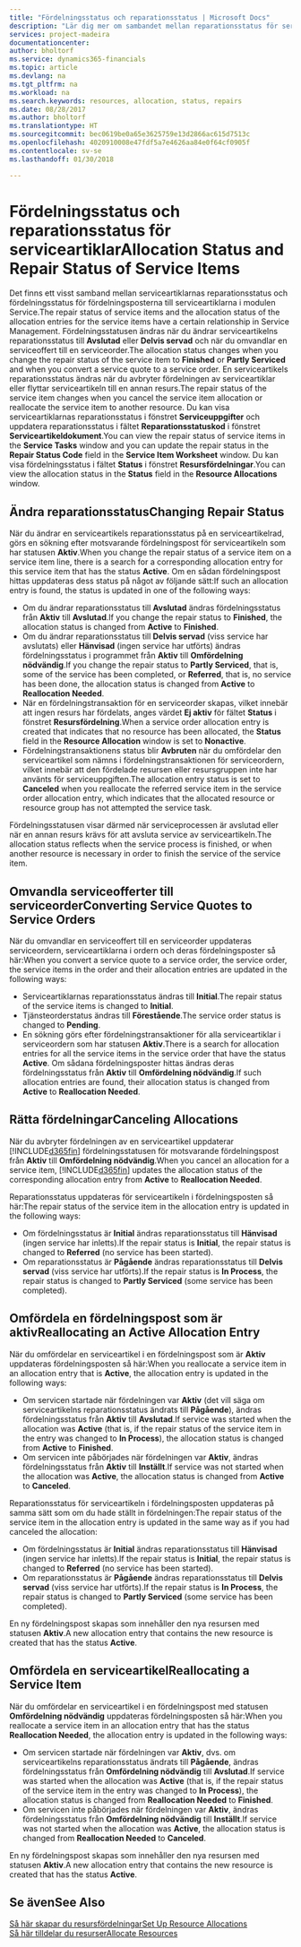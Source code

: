 ```yaml
---
title: "Fördelningsstatus och reparationsstatus | Microsoft Docs"
description: "Lär dig mer om sambandet mellan reparationsstatus för serviceartiklar och fördelningsstatus för fördelningsposterna för dessa."
services: project-madeira
documentationcenter: 
author: bholtorf
ms.service: dynamics365-financials
ms.topic: article
ms.devlang: na
ms.tgt_pltfrm: na
ms.workload: na
ms.search.keywords: resources, allocation, status, repairs
ms.date: 08/28/2017
ms.author: bholtorf
ms.translationtype: HT
ms.sourcegitcommit: bec0619be0a65e3625759e13d2866ac615d7513c
ms.openlocfilehash: 4020910008e47fdf5a7e4626aa84e0f64cf0905f
ms.contentlocale: sv-se
ms.lasthandoff: 01/30/2018

---
```

# <a name="allocation-status-and-repair-status-of-service-items"></a><span data-ttu-id="67222-103">Fördelningsstatus och reparationsstatus för serviceartiklar</span><span class="sxs-lookup"><span data-stu-id="67222-103">Allocation Status and Repair Status of Service Items</span></span>
<span data-ttu-id="67222-104">Det finns ett visst samband mellan serviceartiklarnas reparationsstatus och fördelningsstatus för fördelningsposterna till serviceartiklarna i modulen Service.</span><span class="sxs-lookup"><span data-stu-id="67222-104">The repair status of service items and the allocation status of the allocation entries for the service items have a certain relationship in Service Management.</span></span> <span data-ttu-id="67222-105">Fördelningsstatusen ändras när du ändrar serviceartikelns reparationsstatus till **Avslutad** eller **Delvis servad** och när du omvandlar en serviceoffert till en serviceorder.</span><span class="sxs-lookup"><span data-stu-id="67222-105">The allocation status changes when you change the repair status of the service item to **Finished** or **Partly Serviced** and when you convert a service quote to a service order.</span></span> <span data-ttu-id="67222-106">En serviceartikels reparationsstatus ändras när du avbryter fördelningen av serviceartiklar eller flyttar serviceartikeln till en annan resurs.</span><span class="sxs-lookup"><span data-stu-id="67222-106">The repair status of the service item changes when you cancel the service item allocation or reallocate the service item to another resource.</span></span> <span data-ttu-id="67222-107">Du kan visa serviceartiklarnas reparationsstatus i fönstret **Serviceuppgifter** och uppdatera reparationsstatus i fältet **Reparationsstatuskod** i fönstret **Serviceartikeldokument**.</span><span class="sxs-lookup"><span data-stu-id="67222-107">You can view the repair status of service items in the **Service Tasks** window and you can update the repair status in the **Repair Status Code** field in the **Service Item Worksheet** window.</span></span> <span data-ttu-id="67222-108">Du kan visa fördelningsstatus i fältet **Status** i fönstret **Resursfördelningar**.</span><span class="sxs-lookup"><span data-stu-id="67222-108">You can view the allocation status in the **Status** field in the **Resource Allocations** window.</span></span>  
  
## <a name="changing-repair-status"></a><span data-ttu-id="67222-109">Ändra reparationsstatus</span><span class="sxs-lookup"><span data-stu-id="67222-109">Changing Repair Status</span></span>  
<span data-ttu-id="67222-110">När du ändrar en serviceartikels reparationsstatus på en serviceartikelrad, görs en sökning efter motsvarande fördelningspost för serviceartikeln som har statusen **Aktiv**.</span><span class="sxs-lookup"><span data-stu-id="67222-110">When you change the repair status of a service item on a service item line, there is a search for a corresponding allocation entry for this service item that has the status **Active**.</span></span> <span data-ttu-id="67222-111">Om en sådan fördelningspost hittas uppdateras dess status på något av följande sätt:</span><span class="sxs-lookup"><span data-stu-id="67222-111">If such an allocation entry is found, the status is updated in one of the following ways:</span></span>  
  
* <span data-ttu-id="67222-112">Om du ändrar reparationsstatus till **Avslutad** ändras fördelningsstatus från **Aktiv** till **Avslutad**.</span><span class="sxs-lookup"><span data-stu-id="67222-112">If you change the repair status to **Finished**, the allocation status is changed from **Active** to **Finished**.</span></span>  
* <span data-ttu-id="67222-113">Om du ändrar reparationsstatus till **Delvis servad** (viss service har avslutats) eller **Hänvisad** (ingen service har utförts) ändras fördelningsstatus i programmet från **Aktiv** till **Omfördelning nödvändig**.</span><span class="sxs-lookup"><span data-stu-id="67222-113">If you change the repair status to **Partly Serviced**, that is, some of the service has been completed, or **Referred**, that is, no service has been done, the allocation status is changed from **Active** to **Reallocation Needed**.</span></span>  
* <span data-ttu-id="67222-114">När en fördelningstransaktion för en serviceorder skapas, vilket innebär att ingen resurs har fördelats, anges värdet **Ej aktiv** för fältet **Status** i fönstret **Resursfördelning**.</span><span class="sxs-lookup"><span data-stu-id="67222-114">When a service order allocation entry is created that indicates that no resource has been allocated, the **Status** field in the **Resource Allocation** window is set to **Nonactive**.</span></span>  
* <span data-ttu-id="67222-115">Fördelningstransaktionens status blir **Avbruten** när du omfördelar den serviceartikel som nämns i fördelningstransaktionen för serviceordern, vilket innebär att den fördelade resursen eller resursgruppen inte har använts för serviceuppgiften.</span><span class="sxs-lookup"><span data-stu-id="67222-115">The allocation entry status is set to **Canceled** when you reallocate the referred service item in the service order allocation entry, which indicates that the allocated resource or resource group has not attempted the service task.</span></span>  
  
<span data-ttu-id="67222-116">Fördelningsstatusen visar därmed när serviceprocessen är avslutad eller när en annan resurs krävs för att avsluta service av serviceartikeln.</span><span class="sxs-lookup"><span data-stu-id="67222-116">The allocation status reflects when the service process is finished, or when another resource is necessary in order to finish the service of the service item.</span></span>  
  
## <a name="converting-service-quotes-to-service-orders"></a><span data-ttu-id="67222-117">Omvandla serviceofferter till serviceorder</span><span class="sxs-lookup"><span data-stu-id="67222-117">Converting Service Quotes to Service Orders</span></span>  
<span data-ttu-id="67222-118">När du omvandlar en serviceoffert till en serviceorder uppdateras serviceordern, serviceartiklarna i ordern och deras fördelningsposter så här:</span><span class="sxs-lookup"><span data-stu-id="67222-118">When you convert a service quote to a service order, the service order, the service items in the order and their allocation entries are updated in the following ways:</span></span>  
  
* <span data-ttu-id="67222-119">Serviceartiklarnas reparationsstatus ändras till **Initial**.</span><span class="sxs-lookup"><span data-stu-id="67222-119">The repair status of the service items is changed to **Initial**.</span></span>  
* <span data-ttu-id="67222-120">Tjänsteorderstatus ändras till **Förestående**.</span><span class="sxs-lookup"><span data-stu-id="67222-120">The service order status is changed to **Pending**.</span></span>  
* <span data-ttu-id="67222-121">En sökning görs efter fördelningstransaktioner för alla serviceartiklar i serviceordern som har statusen **Aktiv**.</span><span class="sxs-lookup"><span data-stu-id="67222-121">There is a search for allocation entries for all the service items in the service order that have the status **Active**.</span></span> <span data-ttu-id="67222-122">Om sådana fördelningsposter hittas ändras deras fördelningsstatus från **Aktiv** till **Omfördelning nödvändig**.</span><span class="sxs-lookup"><span data-stu-id="67222-122">If such allocation entries are found, their allocation status is changed from **Active** to **Reallocation Needed**.</span></span>  
  
## <a name="canceling-allocations"></a><span data-ttu-id="67222-123">Rätta fördelningar</span><span class="sxs-lookup"><span data-stu-id="67222-123">Canceling Allocations</span></span>  
<span data-ttu-id="67222-124">När du avbryter fördelningen av en serviceartikel uppdaterar [!INCLUDE[d365fin](includes/d365fin_md.md)] fördelningsstatusen för motsvarande fördelningspost från **Aktiv** till **Omfördelning nödvändig**.</span><span class="sxs-lookup"><span data-stu-id="67222-124">When you cancel an allocation for a service item, [!INCLUDE[d365fin](includes/d365fin_md.md)] updates the allocation status of the corresponding allocation entry from **Active** to **Reallocation Needed**.</span></span>

<span data-ttu-id="67222-125">Reparationsstatus uppdateras för serviceartikeln i fördelningsposten så här:</span><span class="sxs-lookup"><span data-stu-id="67222-125">The repair status of the service item in the allocation entry is updated in the following ways:</span></span>  
  
* <span data-ttu-id="67222-126">Om fördelningsstatus är **Initial** ändras reparationsstatus till **Hänvisad** (ingen service har inletts).</span><span class="sxs-lookup"><span data-stu-id="67222-126">If the repair status is **Initial**, the repair status is changed to **Referred** (no service has been started).</span></span>  
* <span data-ttu-id="67222-127">Om reparationsstatus är **Pågående** ändras reparationsstatus till **Delvis servad** (viss service har utförts).</span><span class="sxs-lookup"><span data-stu-id="67222-127">If the repair status is **In Process**, the repair status is changed to **Partly Serviced** (some service has been completed).</span></span>  
  
## <a name="reallocating-an-active-allocation-entry"></a><span data-ttu-id="67222-128">Omfördela en fördelningspost som är aktiv</span><span class="sxs-lookup"><span data-stu-id="67222-128">Reallocating an Active Allocation Entry</span></span>  
<span data-ttu-id="67222-129">När du omfördelar en serviceartikel i en fördelningspost som är **Aktiv** uppdateras fördelningsposten så här:</span><span class="sxs-lookup"><span data-stu-id="67222-129">When you reallocate a service item in an allocation entry that is **Active**, the allocation entry is updated in the following ways:</span></span>  
  
* <span data-ttu-id="67222-130">Om servicen startade när fördelningen var **Aktiv** (det vill säga om serviceartikelns reparationsstatus ändrats till **Pågående**), ändras fördelningsstatus från **Aktiv** till **Avslutad**.</span><span class="sxs-lookup"><span data-stu-id="67222-130">If service was started when the allocation was **Active** (that is, if the repair status of the service item in the entry was changed to **In Process**), the allocation status is changed from **Active** to **Finished**.</span></span>  
* <span data-ttu-id="67222-131">Om servicen inte påbörjades när fördelningen var **Aktiv**, ändras fördelningsstatus från **Aktiv** till **Inställt**.</span><span class="sxs-lookup"><span data-stu-id="67222-131">If service was not started when the allocation was **Active**, the allocation status is changed from **Active** to **Canceled**.</span></span>  
  
<span data-ttu-id="67222-132">Reparationsstatus för serviceartikeln i fördelningsposten uppdateras på samma sätt som om du hade ställt in fördelningen:</span><span class="sxs-lookup"><span data-stu-id="67222-132">The repair status of the service item in the allocation entry is updated in the same way as if you had canceled the allocation:</span></span>  
  
* <span data-ttu-id="67222-133">Om fördelningsstatus är **Initial** ändras reparationsstatus till **Hänvisad** (ingen service har inletts).</span><span class="sxs-lookup"><span data-stu-id="67222-133">If the repair status is **Initial**, the repair status is changed to **Referred** (no service has been started).</span></span>  
* <span data-ttu-id="67222-134">Om reparationsstatus är **Pågående** ändras reparationsstatus till **Delvis servad** (viss service har utförts).</span><span class="sxs-lookup"><span data-stu-id="67222-134">If the repair status is **In Process**, the repair status is changed to **Partly Serviced** (some service has been completed).</span></span>  
  
<span data-ttu-id="67222-135">En ny fördelningspost skapas som innehåller den nya resursen med statusen **Aktiv**.</span><span class="sxs-lookup"><span data-stu-id="67222-135">A new allocation entry that contains the new resource is created that has the status **Active**.</span></span>  
  
## <a name="reallocating-a-service-item"></a><span data-ttu-id="67222-136">Omfördela en serviceartikel</span><span class="sxs-lookup"><span data-stu-id="67222-136">Reallocating a Service Item</span></span>  
<span data-ttu-id="67222-137">När du omfördelar en serviceartikel i en fördelningspost med statusen **Omfördelning nödvändig** uppdateras fördelningsposten så här:</span><span class="sxs-lookup"><span data-stu-id="67222-137">When you reallocate a service item in an allocation entry that has the status **Reallocation Needed**, the allocation entry is updated in the following ways:</span></span>  
  
* <span data-ttu-id="67222-138">Om servicen startade när fördelningen var **Aktiv**, dvs. om serviceartikelns reparationsstatus ändrats till **Pågående**, ändras fördelningsstatus från **Omfördelning nödvändig** till **Avslutad**.</span><span class="sxs-lookup"><span data-stu-id="67222-138">If service was started when the allocation was **Active** (that is, if the repair status of the service item in the entry was changed to **In Process**), the allocation status is changed from **Reallocation Needed** to **Finished**.</span></span>  
* <span data-ttu-id="67222-139">Om servicen inte påbörjades när fördelningen var **Aktiv**, ändras fördelningsstatus från **Omfördelning nödvändig** till **Inställt**.</span><span class="sxs-lookup"><span data-stu-id="67222-139">If service was not started when the allocation was **Active**, the allocation status is changed from **Reallocation Needed** to **Canceled**.</span></span>  
  
<span data-ttu-id="67222-140">En ny fördelningspost skapas som innehåller den nya resursen med statusen **Aktiv**.</span><span class="sxs-lookup"><span data-stu-id="67222-140">A new allocation entry that contains the new resource is created that has the status **Active**.</span></span>  
  
## <a name="see-also"></a><span data-ttu-id="67222-141">Se även</span><span class="sxs-lookup"><span data-stu-id="67222-141">See Also</span></span>  
[<span data-ttu-id="67222-142">Så här skapar du resursfördelningar</span><span class="sxs-lookup"><span data-stu-id="67222-142">Set Up Resource Allocations</span></span>](service-how-setup-resource-allocation.md)  
[<span data-ttu-id="67222-143">Så här tilldelar du resurser</span><span class="sxs-lookup"><span data-stu-id="67222-143">Allocate Resources</span></span>](service-how-to-allocate-resources.md)  


